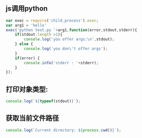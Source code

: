 

js调用python
------

```js
var exec = require('child_process').exec;
var arg1 = 'hello'
exec('python test.py '+arg1,function(error,stdout,stderr){
    if(stdout.length >1){
        console.log('you offer args:\n',stdout);
    } else {
        console.log('you don\'t offer args');
    }
    if(error) {
        console.info('stderr : '+stderr);
    }
});
```

打印对象类型:
----

```js
console.log(`${typeof(stdout)}`);
```

获取当前文件路径
----

```js
console.log(`Current directory: ${process.cwd()}`);
```